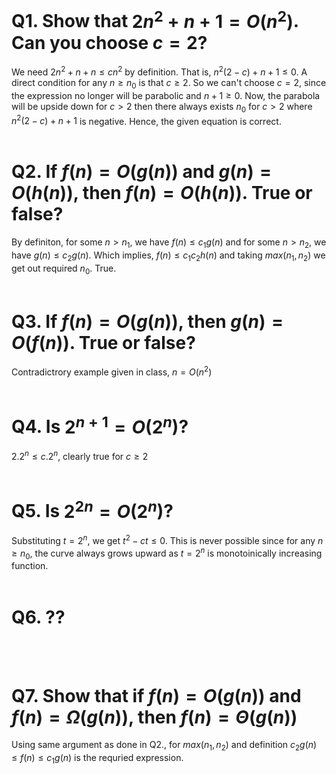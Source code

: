 # Q1. Show that $2n^2+n+1=O(n^2)$. Can you choose $c=2$?
We need $2n^2+n+n\leq cn^2$ by definition. That is, $n^2(2-c)+n+1\leq 0$. A direct condition for any $n\geq n_0$ is that $c \geq 2$. So we can't choose $c=2$, since the expression no longer will be parabolic and $n+1 \geq 0$. Now, the parabola will be upside down for $c >2$ then there always exists $n_0$ for $c>2$ where $n^2(2-c)+n+1$ is negative. Hence, the given equation is correct.
<br>
<br>

# Q2. If $f(n) = O(g(n))$ and $g(n)= O(h(n))$, then $f(n)=O(h(n))$. True or false?

By definiton, for some $n>n_1$, we have $f(n) \leq c_1 g(n)$ and  for some $n>n_2$, we have $g(n) \leq c_2 g(n)$. Which implies, $f(n) \leq c_1c_2h(n)$ and taking $max(n_1, n_2)$ we get out required $n_0$. True.
<br>
<br>

# Q3. If $f(n) = O(g(n))$, then $g(n)=O(f(n))$. True or false?
Contradictrory example given in class, $n=O(n^2)$
<br>
<br>

# Q4. Is $2^{n+1}=O(2^n)$?
$2.2^n \leq c .2^n$, clearly true for $c \geq 2$
<br>
<br>

# Q5. Is $2^{2n} = O(2^n)$?
Substituting $t = 2^{n}$, we get $t^2-ct \leq 0$.  This is never possible since for any $n \geq n_0$, the curve always grows upward as $t=2^n$ is monotoinically increasing function.
<br>
<br>

# Q6. ??
<br>
<br>


# Q7. Show that if $f(n)=O(g(n))$ and $f(n) = \Omega(g(n))$, then $f(n) = \Theta(g(n))$
Using same argument as done in Q2., for $max(n_1,n_2)$ and definition $c_2g(n) \leq f(n) \leq c_1g(n)$ is the requried expression.

